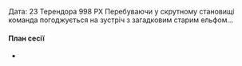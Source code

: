 Дата: 23 Терендора 998 РХ
Перебуваючи у скрутному становищі команда погоджується на зустріч з загадковим старим ельфом...

#### План сесії
- 